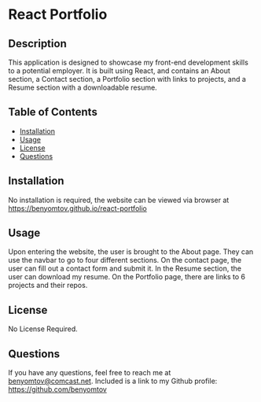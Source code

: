 # React Portfolio
  

  ## Description
  
  This application is designed to showcase my front-end development skills to a potential employer. It is built using React, and contains an About section, a Contact section, a Portfolio section with links to projects, and a Resume section with a downloadable resume.
  
  ## Table of Contents
  
  - [Installation](#installation)
  - [Usage](#usage)
  - [License](#license)
  - [Questions](#questions)
  
  ## Installation
  
  No installation is required, the website can be viewed via browser at https://benyomtov.github.io/react-portfolio
  
  ## Usage
  
  Upon entering the website, the user is brought to the About page. They can use the navbar to go to four different sections. On the contact page, the user can fill out a contact form and submit it. In the Resume section, the user can download my resume. On the Portfolio page, there are links to 6 projects and their repos.

  

  ## License
  
  No License Required.
  
  
  ## Questions
  
  If you have any questions, feel free to reach me at benyomtov@comcast.net. 
  Included is a link to my Github profile: https://github.com/benyomtov
